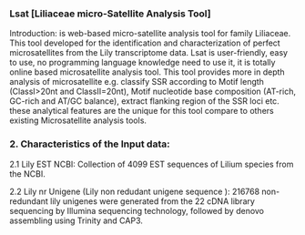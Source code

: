 ### Lsat [Liliaceae micro-Satellite Analysis Tool] 
Introduction: 
is web-based micro-satellite analysis tool for family Liliaceae. 
This tool developed for the identification and characterization of perfect microsatellites from the Lily transcriptome data. 
Lsat is user-friendly, easy to use, no programming language knowledge need to use it, it is totally online based microsatellite analysis tool. 
This tool provides more in depth analysis of microsatellite e.g. classify SSR according to Motif length (ClassI>20nt and ClassII=20nt),
Motif nucleotide base composition (AT-rich, GC-rich and AT/GC balance), extract flanking region of the SSR loci etc. 
these analytical features are the unique for this tool compare to others existing Microsatellite analysis tools.

###  2. Characteristics of the Input data:
2.1 Lily EST NCBI: Collection of 4099 EST sequences of Lilium species from the NCBI.

2.2 Lily nr Unigene (Lily non redudant unigene sequence ): 216768 non-redundant lily unigenes were generated from the 22 cDNA library sequencing by Illumina sequencing technology, followed by denovo assembling using Trinity and CAP3.

